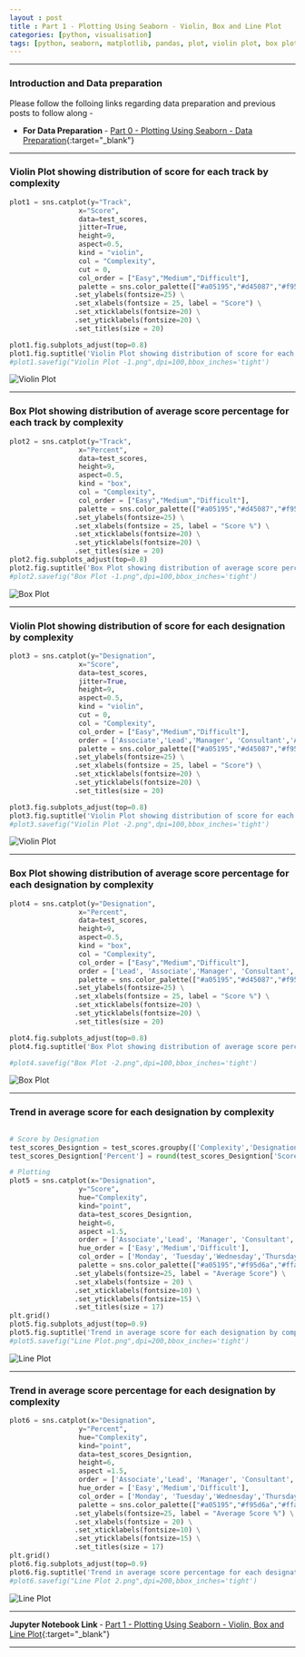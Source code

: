 ```yaml
---
layout : post
title : Part 1 - Plotting Using Seaborn - Violin, Box and Line Plot
categories: [python, visualisation]
tags: [python, seaborn, matplotlib, pandas, plot, violin plot, box plot, line plot]
---
```


---
### Introduction and Data preparation
Please follow the folloing links regarding data preparation and previous posts to follow along -

* <b> For Data Preparation </b>  - [Part 0 - Plotting Using Seaborn - Data Preparation](/python/visualisation/2019/08/20/Plotting-Seaborn-Data-Preparation.html){:target="_blank"}

---

### Violin Plot showing distribution of score for each track by complexity

```python
plot1 = sns.catplot(y="Track",
                 x="Score",
                 data=test_scores, 
                 jitter=True, 
                 height=9, 
                 aspect=0.5,
                 kind = "violin", 
                 col = "Complexity",
                 cut = 0,
                 col_order = ["Easy","Medium","Difficult"],
                 palette = sns.color_palette(["#a05195","#d45087","#f95d6a"])) \
                .set_ylabels(fontsize=25) \
                .set_xlabels(fontsize = 25, label = "Score") \
                .set_xticklabels(fontsize=20) \
                .set_yticklabels(fontsize=20) \
                .set_titles(size = 20) 

plot1.fig.subplots_adjust(top=0.8)
plot1.fig.suptitle('Violin Plot showing distribution of score for each track by complexity',size = 30)
#plot1.savefig("Violin Plot -1.png",dpi=100,bbox_inches='tight')
```

<!--break-->



![Violin Plot](/static/img/posts/python/2019-08-21-Plotting-Seaborn-Violin-Box-Line/output_4_1.png "Violin Plot showing distribution of score for each track by complexity")

---
### Box Plot showing distribution of average score percentage for each track by complexity

```python
plot2 = sns.catplot(y="Track", 
                 x="Percent", 
                 data=test_scores, 
                 height=9, 
                 aspect=0.5,
                 kind = "box", 
                 col = "Complexity",
                 col_order = ["Easy","Medium","Difficult"],
                 palette = sns.color_palette(["#a05195","#d45087","#f95d6a"])) \
                .set_ylabels(fontsize=25) \
                .set_xlabels(fontsize = 25, label = "Score %") \
                .set_xticklabels(fontsize=20) \
                .set_yticklabels(fontsize=20) \
                .set_titles(size = 20)
plot2.fig.subplots_adjust(top=0.8)
plot2.fig.suptitle('Box Plot showing distribution of average score percentage for each track by complexity', size = 30)
#plot2.savefig("Box Plot -1.png",dpi=100,bbox_inches='tight')
```


![Box Plot](/static/img/posts/python/2019-08-21-Plotting-Seaborn-Violin-Box-Line/output_5_1.png "Box Plot showing distribution of average score percentage for each track by complexity")

---
### Violin Plot showing distribution of score for each designation by complexity

```python
plot3 = sns.catplot(y="Designation", 
                 x="Score", 
                 data=test_scores, 
                 jitter=True, 
                 height=9, 
                 aspect=0.5,
                 kind = "violin", 
                 cut = 0,
                 col = "Complexity",
                 col_order = ["Easy","Medium","Difficult"],
                 order = ['Associate','Lead','Manager', 'Consultant','Associate Director and above'],
                 palette = sns.color_palette(["#a05195","#d45087","#f95d6a","#ff7c43","#ffa600"])) \
                .set_ylabels(fontsize=25) \
                .set_xlabels(fontsize = 25, label = "Score") \
                .set_xticklabels(fontsize=20) \
                .set_yticklabels(fontsize=20) \
                .set_titles(size = 20)

plot3.fig.subplots_adjust(top=0.8)
plot3.fig.suptitle('Violin Plot showing distribution of score for each designation by complexity', size = 30)
#plot3.savefig("Violin Plot -2.png",dpi=100,bbox_inches='tight')
```

![Violin Plot](/static/img/posts/python/2019-08-21-Plotting-Seaborn-Violin-Box-Line/output_6_1.png "'Violin Plot showing distribution of score for each designation by complexity'")

---

### Box Plot showing distribution of average score percentage for each designation by complexity

```python
plot4 = sns.catplot(y="Designation", 
                 x="Percent", 
                 data=test_scores, 
                 height=9, 
                 aspect=0.5,
                 kind = "box",
                 col = "Complexity",
                 col_order = ["Easy","Medium","Difficult"],
                 order = ['Lead', 'Associate','Manager', 'Consultant','Associate Director and above'],
                 palette = sns.color_palette(["#a05195","#d45087","#f95d6a","#ff7c43","#ffa600"])) \
                .set_ylabels(fontsize=25) \
                .set_xlabels(fontsize = 25, label = "Score %") \
                .set_xticklabels(fontsize=20) \
                .set_yticklabels(fontsize=20) \
                .set_titles(size = 20)

plot4.fig.subplots_adjust(top=0.8)
plot4.fig.suptitle('Box Plot showing distribution of average score percentage for each designation by complexity', size = 30)

#plot4.savefig("Box Plot -2.png",dpi=100,bbox_inches='tight')
```

![Box Plot](/static/img/posts/python/2019-08-21-Plotting-Seaborn-Violin-Box-Line/output_7_1.png "Box Plot showing distribution of average score percentage for each designation by complexity")

---

### Trend in average score for each designation by complexity


```python

# Score by Designation
test_scores_Designtion = test_scores.groupby(['Complexity','Designation'])[['Score','maximum_score']].mean().reset_index()
test_scores_Designtion['Percent'] = round(test_scores_Designtion['Score']/test_scores_Designtion['maximum_score'],2)*100

# Plotting
plot5 = sns.catplot(x="Designation", 
                 y="Score", 
                 hue="Complexity",
                 kind="point", 
                 data=test_scores_Designtion, 
                 height=6, 
                 aspect =1.5,
                 order = ['Associate','Lead', 'Manager', 'Consultant','Associate Director and above'],
                 hue_order = ['Easy','Medium','Difficult'],
                 col_order = ['Monday', 'Tuesday','Wednesday','Thursday','Friday','Saturday', 'Sunday'],
                 palette = sns.color_palette(["#a05195","#f95d6a","#ffa600"])) \
                .set_ylabels(fontsize=25, label = "Average Score") \
                .set_xlabels(fontsize = 20) \
                .set_xticklabels(fontsize=10) \
                .set_yticklabels(fontsize=15) \
                .set_titles(size = 17)
plt.grid()
plot5.fig.subplots_adjust(top=0.9)
plot5.fig.suptitle('Trend in average score for each designation by complexity', size = 20)
#plot5.savefig("Line Plot.png",dpi=200,bbox_inches='tight')
```


![Line Plot](/static/img/posts/python/2019-08-21-Plotting-Seaborn-Violin-Box-Line/output_9_1.png "Trend in average score for each designation by complexity")

---

### Trend in average score percentage for each designation by complexity

```python
plot6 = sns.catplot(x="Designation", 
                 y="Percent", 
                 hue="Complexity",
                 kind="point", 
                 data=test_scores_Designtion, 
                 height=6, 
                 aspect =1.5,
                 order = ['Associate','Lead', 'Manager', 'Consultant','Associate Director and above'],
                 hue_order = ['Easy','Medium','Difficult'],
                 col_order = ['Monday', 'Tuesday','Wednesday','Thursday','Friday','Saturday', 'Sunday'],
                 palette = sns.color_palette(["#a05195","#f95d6a","#ffa600"])) \
                .set_ylabels(fontsize=25, label = "Average Score %") \
                .set_xlabels(fontsize = 20) \
                .set_xticklabels(fontsize=10) \
                .set_yticklabels(fontsize=15) \
                .set_titles(size = 17)
plt.grid()
plot6.fig.subplots_adjust(top=0.9)
plot6.fig.suptitle('Trend in average score percentage for each designation by complexity', size = 20)
#plot6.savefig("Line Plot 2.png",dpi=200,bbox_inches='tight')
```
![Line Plot](/static/img/posts/python/2019-08-21-Plotting-Seaborn-Violin-Box-Line/output_10_1.png "Trend in average score percentage for each designation by complexity")       

---
<b> Jupyter Notebook Link </b>   - [Part 1 - Plotting Using Seaborn - Violin, Box and Line Plot](https://nbviewer.jupyter.org/github/aakashkh/Sample-Jupyter-Notebooks/blob/master/Visualization%20With%20Seaborn/Basic.ipynb){:target="_blank"}

---